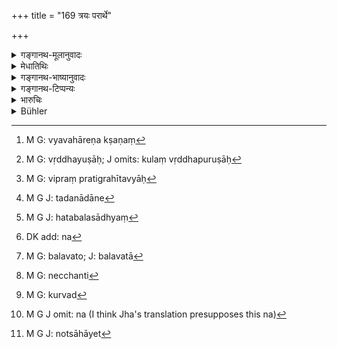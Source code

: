 +++
title = "169 त्रयः परार्थे"

+++

<details><summary>गङ्गानथ-मूलानुवादः</summary>

Three persons suffer for the sake of others: witnesses, surety and the judge: while four persons prosper: the brāhmaṇa, the affluent, the merchant and the king.—(169)
</details>

<details><summary>मेधातिथिः</summary>

परेणार्थ्यमाने साक्ष्यं प्रातिभाव्यं व्यवहारेक्षणं[^५१६] च कर्तव्यम् कुलादिभिः, न स्वयम् उपेत्य हट्ःआत् । अतः स्वयं कुर्वन्तो न प्रमाणीभवन्ति । अथ वा परस्यार्थं कुर्वन्तः क्लेशम् आप्नुवन्ति । न ह्य् एषां स्वार्थगन्धो ऽस्ति । अतो बलान् न कारयितव्याः । **कुलं** वृद्धपुरुषाः[^५१७] । 


[^५१७]:
     M G: vṛddhayuṣāḥ; J omits: kulaṃ vṛddhapuruṣāḥ


[^५१६]:
     M G: vyavahāreṇa kṣaṇaṃ

- परेण वार्थ्यमाना **विप्रा**दय **उपचीयन्ते** । अतो न हठाद् अनिच्छन् विप्रः प्रतिग्रहीतव्यः[^५१८] । अथ वा परसंबन्धिनो ऽर्थायोपचयो विप्रस्य — अतः स्वार्था प्रवृत्तिर् न परार्थैव — तेन विप्रेण न बलात् तद्दानादाने[^५१९] प्रवर्तनीयम् । हठबलसाध्यं[^५२०] दानम् इति लोकप्रवादो न दापयन्तं निषेधति, तद् इच्छन्तं दापयेत् । याच्ञया तु[^५२१] बलम् । 


[^५२१]:
     DK add: na


[^५२०]:
     M G J: hatabalasādhyaṃ


[^५१९]:
     M G J: tadanādāne


[^५१८]:
     M G: vipraṃ pratigrahītavyāḥ

- एवम् **आढ्यः** कुशीदवृत्तिर् धनवान् इव न प्रयोजनीयः । किम् इति कुसीदं व्यवहारे ऽन्यस्मै ददाति न मह्यम् इति । अथ वा तेन बलतो[^५२२] ऽन्यस्मिन् नेच्छति[^५२३] तद् व्ययं कुर्वति[^५२४] न[^५२५] धनम् आरोपयितव्यम् । यतः परेणार्थ्यमान उपचीयते न बलात् प्रयुञ्जानः, शास्त्रनिषेधात् । 


[^५२५]:
     M G J omit: na (I think Jha's translation presupposes this na)


[^५२४]:
     M G: kurvad


[^५२३]:
     M G: necchanti


[^५२२]:
     M G: balavato; J: balavatā

एवं **वणिक्** कुसीदी[^५२६] धनवृद्धिकाम एव व्यवहारयति । **वणिक्** पण्यजीवी ।   

**नृपो** राजापि प्रयुक्तराजदण्डम् आददान उपचीयते । न तु बलादिप्रोत्साहनेन व्यवहारयन् । तद् उक्तम् "नोत्पादायेत्[^५२७] स्वयं कार्यम्" (म्ध् ८.४३) इति । 



[^५२७]:
     M G J: notsāhāyet

विप्रादीनां विधिर् अनुवादो राज्ञो दृष्टान्तार्थः । अथ वा सर्वस्योदाहरणप्रपञ्चः, तथाग्रेतनो ऽपि ॥ ८.१६९ ॥
</details>

<details><summary>गङ्गानथ-भाष्यानुवादः</summary>

It is only on being requested by another person that the witness, the surety and the Judge should either appear as a witness, stand surety or investigate case’s,—and not forcibly (thrusting themselves); hence if these persons should volunteer to do it, their action has no validity.

Or, the meaning may he that ‘these persons undergo suffering for doing the work of other persons,—and they have not. the slightest selfish motive,—hence they should not ho forced to do the work.’

The *Brāhmaṇa* and the rest, on the other hand, ‘*prosper*,’ being approached by others, lienee, the Brāhmaṇa also should not he forced, against his will, to accept a gift.

Or, the meaning may be that—‘the prosperity of the Brāhmaṇa is for the good of others,’—his action therefore is always for the sake of others, and not for his own,—hence in his case gifts and acceptances should not he rescinded.’ There is a popular saying to the effect that ‘a gift by force is condemned,’ but this does not mean that one should not make a person make gifts to others; the ‘force’ in this case (which is condemned) is ‘importunate begging.’

Similarly the ‘*affluent*,’ the rich man who makes a living by money-lending, should not be forced by such expostulations as—‘why does this man advance money on interest to other persons and not to me?’

Or, the meaning may be that ‘no loan shall he forced upon an unwilling spendthrift;—as it is only when money is lent at the request of the other party that the money-lender prospers, and not when he forces the loan upon him, since such forcing is forbidden by law.’

Similarly, ‘*the merchant*,’ like the money-lender, carries on his business only with a view to add to his wealth. The ‘merchant’ is one who lives by buying and selling.

‘*King*’—prospers only when receiving lines imposed upon persons charged before him,—and not by forcing or encouraging such suits and charges. To this end there is the declaration that ‘the king shall not encourage law-suits.’

The case of the ‘Brāhmaṇa’ and the rest has been cited only for the purpose of illustrating what is enjoined regarding the duty of the
*king*.

Or, the whole of the present verse, as also the next, is meant to be illustrative of the entire section.—(169)
</details>

<details><summary>गङ्गानथ-टिप्पन्यः</summary>

‘*Kulam*’—‘Judge’ (Kullūka and Govindarāja)—‘undivided family’ (Nārāyaṇa
and Rāghavānanda);—‘member of a family’ (Nandana, who is misrepresented
by Hopkins, who wrongly translates ‘Kulīnaḥ’ (?) *as friend* ).
</details>

<details><summary>भारुचिः</summary>

यस्मात् परस्यार्थं कुर्वन्ति दृष्टानि साक्षिप्रतिभूकुलानि, अतो नानिच्छातस् तानि कारयेत् साक्ष्यादीनि । **चत्वारस् तूपचीयन्ते** विप्रादयः परार्थम् एव कुर्वन्तः, **विप्रस्** तावन् नादित्सन्तं दापयेत् दातारम्, **आढ्यश्** च वृद्ध्यर्थम् अजिघृक्षन्तं न ग्राहयेत्, **वणिक्** च नाचिकीर्षन्तं कारयेत् लाभार्थी । एवं नृपो ऽपि नाव्यवजिहीर्षन्तं व्यवहारयेत् । एवं च सत्य् अयं श्लोको ऽर्थस्य बलात् कृतस्य पदार्थस्य निवृत्तिप्रदर्शनार्थो ऽपि विज्ञेयः । यतश् चैतद् एवम् अतो बलवान् अपि सन् राजा, व्यवहाराद् अन्यत्र — ॥ ८.१६८ ॥
</details>

<details><summary>Bühler</summary>

169	Three suffer for the sake of others, witnesses, a surety, and judges; but four enrich themselves (through others), a Brahmana, a money-lender, a merchant, and a king.
</details>
